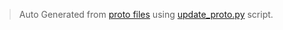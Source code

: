 > Auto Generated from [proto files](../../../proto) using [update_proto.py](../../update_proto.py) script.
